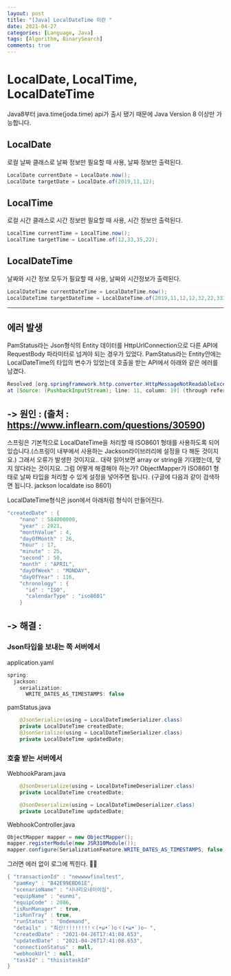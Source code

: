 ```yaml
---
layout: post
title: "[Java] LocalDateTime 이란 "
date: 2021-04-27
categories: [Language, Java]
tags: [Algorithm, BinarySearch]
comments: true
---
```


# LocalDate, LocalTime, LocalDateTime
Java8부터 java.time(joda.time) api가 출시 됐기 때문에 Java Version 8 이상만 가능합니다. 

## LocalDate
로컬 날짜 클래스로 날짜 정보만 필요할 때 사용, 날짜 정보만 출력된다. 

```java
LocalDate currentDate = LocalDate.now();
LocalDate targetDate = LocalDate.of(2019,11,12); 
```

## LocalTime
로컬 시간 클래스로 시간 정보만 필요할 때 사용, 시간 정보만 출력된다. 

```java
LocalTime currentTime = LocalTime.now(); 
LocalTime targetTime = LocalTime.of(12,33,35,22);
```

## LocalDateTime
날짜와 시간 정보 모두가 필요할 때 사용, 날짜와 시간정보가 출력된다. 

```java
LocalDateTime currentDateTime = LocalDateTime.now();
LocalDateTime targetDateTime = LocalDateTime.of(2019,11,12,12,32,22,3333); 
```
---

## 에러 발생
PamStatus라는 Json형식의 Entity 데이터를 HttpUrlConnection으로 다른 API에 RequestBody 파라미터로 넘겨야 되는 경우가 있었다. 
PamStatus라는 Entity안에는 LocalDateTime의 타입의 변수가 있었는데 호출을 받는 API에서 아래와 같은 에러를 남겼다. 

```java
Resolved [org.springframework.http.converter.HttpMessageNotReadableException: JSON parse error: Expected array or string.; nested exception is com.fasterxml.jackson.databind.exc.MismatchedInputException: Expected array or string.
at [Source: (PushbackInputStream); line: 11, column: 19] (through reference chain: com.webhook.demo.WebhookParam["createdDate"])]
```

## -> 원인 : (출처 : <https://www.inflearn.com/questions/30590>)
스프링은 기본적으로 LocalDateTime을 처리할 때 ISO8601 형태를 사용하도록 되어 있습니다.(스프링이 내부에서 사용하는 Jackson라이브러리에 설정을 다 해둔 것이지요.) 그래서 오류가 발생한 것이지요.. 
대략 읽어보면 array or string을 기대했는데, 맞지 않다라는 것이지요.
그럼 어떻게 해결해야 하는가? ObjectMapper가 ISO8601 형태로 날짜 타입을 처리할 수 있게 설정을 넣어주면 됩니다.
(구글에 다음과 같이 검색하면 됩니다. jackson localdate iso 8601)

LocalDateTime형식은 json에서 아래처럼 형식이 만들어진다. 

```java
"createdDate" : {
    "nano" : 584000000,
    "year" : 2021,
    "monthValue" : 4,
    "dayOfMonth" : 26,
    "hour" : 17,
    "minute" : 25,
    "second" : 50,
    "month" : "APRIL",
    "dayOfWeek" : "MONDAY",
    "dayOfYear" : 116,
    "chronology" : {
      "id" : "ISO",
      "calendarType" : "iso8601"
    }
```

## -> 해결 : 
### Json타입을 보내는 쪽 서버에서 
application.yaml

```java
spring: 
  jackson:
    serialization:
      WRITE_DATES_AS_TIMESTAMPS: false
```

pamStatus.java

```java
    @JsonSerialize(using = LocalDateTimeSerializer.class)
    private LocalDateTime createdDate;
    @JsonSerialize(using = LocalDateTimeSerializer.class)
    private LocalDateTime updatedDate;
```

### 호출 받는 서버에서

WebhookParam.java

```java
    @JsonDeserialize(using = LocalDateTimeDeserializer.class)
    private LocalDateTime createdDate;

    @JsonDeserialize(using = LocalDateTimeDeserializer.class)
    private LocalDateTime updatedDate;
```

WebhookController.java

```java
ObjectMapper mapper = new ObjectMapper();
mapper.registerModule(new JSR310Module());
mapper.configure(SerializationFeature.WRITE_DATES_AS_TIMESTAMPS, false);
```

그러면 에러 없이 로그에 찍힌다. 🙌🙌

```java
{ "transactionId" : "newwwwfinaltest",
  "pamKey" : "B42E99EBD61E",
  "scenarioName" : "시나리오네이이임",
  "equipName" : "eunmi",
  "equipCode" : 2086,
  "isRunManager" : true,
  "isRunTray" : true,
  "runStatus" : "Ondemand",
  "details" : "최신!!!!!!!!!ヾ(•ω•`)oヾ(•ω•`)o~ ",
  "createdDate" : "2021-04-26T17:41:08.653",
  "updatedDate" : "2021-04-26T17:41:08.653",
  "connectionStatus" : null,
  "webhookUrl" : null,
  "taskId" : "thisistaskId"
}
```